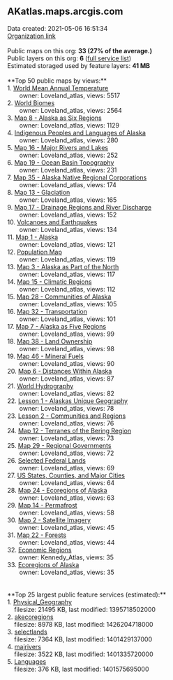 <h2>AKatlas.maps.arcgis.com</h2> Data created: 2021-05-06 16:51:34 <br /><a target='new' href='https://AKatlas.maps.arcgis.com'>Organization link</a><br /><br />Public maps on this org: <b>33 (27% of the average.)</b><br />Public layers on this org: <b>6 </b>(<a target='new' href='https://services.arcgis.com/9lLj24pi16Cx2dDK/ArcGIS/rest/services'>full service list</a>)<br />Estimated storaged used by feature layers: <b>41 MB</b><br /><br />**Top 50 public maps by views:**<br />  1. <a target='new' href='https://www.arcgis.com/home/item.html?id=5775602821ff45ecac92715bfc38d700'>World Mean Annual Temperature</a> <br />  &nbsp;&nbsp;&nbsp;&nbsp; &nbsp;&nbsp;owner: Loveland_atlas, views: 5517<br />  2. <a target='new' href='https://www.arcgis.com/home/item.html?id=39e3efe2b1a94a39946c6bc2c68d7d47'>World Biomes</a> <br />  &nbsp;&nbsp;&nbsp;&nbsp; &nbsp;&nbsp;owner: Loveland_atlas, views: 2564<br />  3. <a target='new' href='https://www.arcgis.com/home/item.html?id=a9553f975cc94a61b806afdf98172bcb'>Map 8 - Alaska as Six Regions</a> <br />  &nbsp;&nbsp;&nbsp;&nbsp; &nbsp;&nbsp;owner: Loveland_atlas, views: 1129<br />  4. <a target='new' href='https://www.arcgis.com/home/item.html?id=3432154eb8d54053a2864e532b85e707'>Indigenous Peoples and Languages of Alaska</a> <br />  &nbsp;&nbsp;&nbsp;&nbsp; &nbsp;&nbsp;owner: Loveland_atlas, views: 280<br />  5. <a target='new' href='https://www.arcgis.com/home/item.html?id=6d94f2150ff24585979e92dbaf963bd4'>Map 16 - Major Rivers and Lakes</a> <br />  &nbsp;&nbsp;&nbsp;&nbsp; &nbsp;&nbsp;owner: Loveland_atlas, views: 252<br />  6. <a target='new' href='https://www.arcgis.com/home/item.html?id=aae9a470fd5e4c29ace5f8578bed994c'>Map 19 - Ocean Basin Topography</a> <br />  &nbsp;&nbsp;&nbsp;&nbsp; &nbsp;&nbsp;owner: Loveland_atlas, views: 231<br />  7. <a target='new' href='https://www.arcgis.com/home/item.html?id=d4c9962f6de94314b7b97421ac16bcdd'>Map 35 - Alaska Native Regional Corporations</a> <br />  &nbsp;&nbsp;&nbsp;&nbsp; &nbsp;&nbsp;owner: Loveland_atlas, views: 174<br />  8. <a target='new' href='https://www.arcgis.com/home/item.html?id=6078917582c64616930089b52ceff2d4'>Map 13 - Glaciation</a> <br />  &nbsp;&nbsp;&nbsp;&nbsp; &nbsp;&nbsp;owner: Loveland_atlas, views: 165<br />  9. <a target='new' href='https://www.arcgis.com/home/item.html?id=3d855c7bd00443239085b3ad0cab58a9'>Map 17 - Drainage Regions and River Discharge</a> <br />  &nbsp;&nbsp;&nbsp;&nbsp; &nbsp;&nbsp;owner: Loveland_atlas, views: 152<br />  10. <a target='new' href='https://www.arcgis.com/home/item.html?id=6de949a82f6c4f98b38b86d4f0b395d8'>Volcanoes and Earthquakes</a> <br />  &nbsp;&nbsp;&nbsp;&nbsp; &nbsp;&nbsp;owner: Loveland_atlas, views: 134<br />  11. <a target='new' href='https://www.arcgis.com/home/item.html?id=a29988d1cf2f48d3a0f02798bd7a2618'>Map 1 - Alaska</a> <br />  &nbsp;&nbsp;&nbsp;&nbsp; &nbsp;&nbsp;owner: Loveland_atlas, views: 121<br />  12. <a target='new' href='https://www.arcgis.com/home/item.html?id=2b09896172b14eaabc939f60309bde12'>Population Map</a> <br />  &nbsp;&nbsp;&nbsp;&nbsp; &nbsp;&nbsp;owner: Loveland_atlas, views: 119<br />  13. <a target='new' href='https://www.arcgis.com/home/item.html?id=450bf9bd93394f6f947519c946a56067'>Map 3 - Alaska as Part of the North</a> <br />  &nbsp;&nbsp;&nbsp;&nbsp; &nbsp;&nbsp;owner: Loveland_atlas, views: 117<br />  14. <a target='new' href='https://www.arcgis.com/home/item.html?id=4376c10343c64ee3870bfb313fa4c786'>Map 15 - Climatic Regions</a> <br />  &nbsp;&nbsp;&nbsp;&nbsp; &nbsp;&nbsp;owner: Loveland_atlas, views: 112<br />  15. <a target='new' href='https://www.arcgis.com/home/item.html?id=c1ddac2d6a9f47028e2c5ce9c2991ae8'>Map 28 - Communities of Alaska</a> <br />  &nbsp;&nbsp;&nbsp;&nbsp; &nbsp;&nbsp;owner: Loveland_atlas, views: 105<br />  16. <a target='new' href='https://www.arcgis.com/home/item.html?id=ae98af041c8f42b9bae1cdfca26d96d9'>Map 32 - Transportation</a> <br />  &nbsp;&nbsp;&nbsp;&nbsp; &nbsp;&nbsp;owner: Loveland_atlas, views: 101<br />  17. <a target='new' href='https://www.arcgis.com/home/item.html?id=57492731f78c424ab17c5ec8f777767e'>Map 7 - Alaska as Five Regions</a> <br />  &nbsp;&nbsp;&nbsp;&nbsp; &nbsp;&nbsp;owner: Loveland_atlas, views: 99<br />  18. <a target='new' href='https://www.arcgis.com/home/item.html?id=efac0d920481446498968f0b7e69c985'>Map 38 - Land Ownership</a> <br />  &nbsp;&nbsp;&nbsp;&nbsp; &nbsp;&nbsp;owner: Loveland_atlas, views: 98<br />  19. <a target='new' href='https://www.arcgis.com/home/item.html?id=c51feee20475447db228b8f96f636b89'>Map 46 - Mineral Fuels</a> <br />  &nbsp;&nbsp;&nbsp;&nbsp; &nbsp;&nbsp;owner: Loveland_atlas, views: 90<br />  20. <a target='new' href='https://www.arcgis.com/home/item.html?id=d689146e134340f5b1d66ff2d5a62aa1'>Map 6 - Distances Within Alaska</a> <br />  &nbsp;&nbsp;&nbsp;&nbsp; &nbsp;&nbsp;owner: Loveland_atlas, views: 87<br />  21. <a target='new' href='https://www.arcgis.com/home/item.html?id=2be89f69c0be404c84d222b8e7534c6e'>World Hydrography</a> <br />  &nbsp;&nbsp;&nbsp;&nbsp; &nbsp;&nbsp;owner: Loveland_atlas, views: 82<br />  22. <a target='new' href='https://www.arcgis.com/home/item.html?id=a9955c3a13244569b53cd448dd30bd94'>Lesson 1 - Alaskas Unique Geography</a> <br />  &nbsp;&nbsp;&nbsp;&nbsp; &nbsp;&nbsp;owner: Loveland_atlas, views: 78<br />  23. <a target='new' href='https://www.arcgis.com/home/item.html?id=efc10334db5e44809ace13536a76e004'>Lesson 2 - Communities and Regions</a> <br />  &nbsp;&nbsp;&nbsp;&nbsp; &nbsp;&nbsp;owner: Loveland_atlas, views: 76<br />  24. <a target='new' href='https://www.arcgis.com/home/item.html?id=137758d072dd4b31ac92ff48b6666089'>Map 12 - Terranes of the Bering Region</a> <br />  &nbsp;&nbsp;&nbsp;&nbsp; &nbsp;&nbsp;owner: Loveland_atlas, views: 73<br />  25. <a target='new' href='https://www.arcgis.com/home/item.html?id=cdff26aa532e4017a5aaa323ed7cd9de'>Map 29 - Regional Governments</a> <br />  &nbsp;&nbsp;&nbsp;&nbsp; &nbsp;&nbsp;owner: Loveland_atlas, views: 72<br />  26. <a target='new' href='https://www.arcgis.com/home/item.html?id=7dcfa04cefc440b3ac3a5c5b3efd16d7'>Selected Federal Lands</a> <br />  &nbsp;&nbsp;&nbsp;&nbsp; &nbsp;&nbsp;owner: Loveland_atlas, views: 69<br />  27. <a target='new' href='https://www.arcgis.com/home/item.html?id=3da62b1f09b94ab989a77b0faaec8232'>US States, Counties, and Major Cities</a> <br />  &nbsp;&nbsp;&nbsp;&nbsp; &nbsp;&nbsp;owner: Loveland_atlas, views: 64<br />  28. <a target='new' href='https://www.arcgis.com/home/item.html?id=77466dfb3a3c4154ab946e17ea69fb64'>Map 24 - Ecoregions of Alaska</a> <br />  &nbsp;&nbsp;&nbsp;&nbsp; &nbsp;&nbsp;owner: Loveland_atlas, views: 63<br />  29. <a target='new' href='https://www.arcgis.com/home/item.html?id=631450a7b1984844beece3b8797dc1ad'>Map 14 - Permafrost</a> <br />  &nbsp;&nbsp;&nbsp;&nbsp; &nbsp;&nbsp;owner: Loveland_atlas, views: 58<br />  30. <a target='new' href='https://www.arcgis.com/home/item.html?id=396c101a97634e08a23df3edd36c2974'>Map 2 - Satellite Imagery</a> <br />  &nbsp;&nbsp;&nbsp;&nbsp; &nbsp;&nbsp;owner: Loveland_atlas, views: 45<br />  31. <a target='new' href='https://www.arcgis.com/home/item.html?id=d4ab3a499b6e4fc3af281aa99fbadcc6'>Map 22 - Forests</a> <br />  &nbsp;&nbsp;&nbsp;&nbsp; &nbsp;&nbsp;owner: Loveland_atlas, views: 44<br />  32. <a target='new' href='https://www.arcgis.com/home/item.html?id=1a942a8cf75f44c29ecf72b18154919b'>Economic Regions</a> <br />  &nbsp;&nbsp;&nbsp;&nbsp; &nbsp;&nbsp;owner: Kennedy_Atlas, views: 35<br />  33. <a target='new' href='https://www.arcgis.com/home/item.html?id=e55d551281734101b0b779546bbea8bd'>Ecoregions of Alaska</a> <br />  &nbsp;&nbsp;&nbsp;&nbsp; &nbsp;&nbsp;owner: Loveland_atlas, views: 35<br /><br /><br />**Top 25 largest public feature services (estimated):**<br /> 1. <a target='new' href='https://www.arcgis.com/home/item.html?id=0c55bf261f4547e8918a73b149c3ebfd'>Physical_Geography</a><br /> &nbsp;&nbsp;&nbsp;&nbsp;filesize: 21495 KB, last modified: 1395718502000<br /> 2. <a target='new' href='https://www.arcgis.com/home/item.html?id=685f9ab72a5847638b7bf01c8484a7db'>akecoregions</a><br /> &nbsp;&nbsp;&nbsp;&nbsp;filesize: 8978 KB, last modified: 1426204718000<br /> 3. <a target='new' href='https://www.arcgis.com/home/item.html?id=898883f729aa4546ba3f07aa2466f350'>selectlands</a><br /> &nbsp;&nbsp;&nbsp;&nbsp;filesize: 7364 KB, last modified: 1401429137000<br /> 4. <a target='new' href='https://www.arcgis.com/home/item.html?id=ec1f7aac25cf47f687c68f900995fbfe'>majrivers</a><br /> &nbsp;&nbsp;&nbsp;&nbsp;filesize: 3522 KB, last modified: 1401335720000<br /> 5. <a target='new' href='https://www.arcgis.com/home/item.html?id=3958ec3afd8046dfb1b6411b86016fb7'>Languages</a><br /> &nbsp;&nbsp;&nbsp;&nbsp;filesize: 376 KB, last modified: 1401575695000<br />